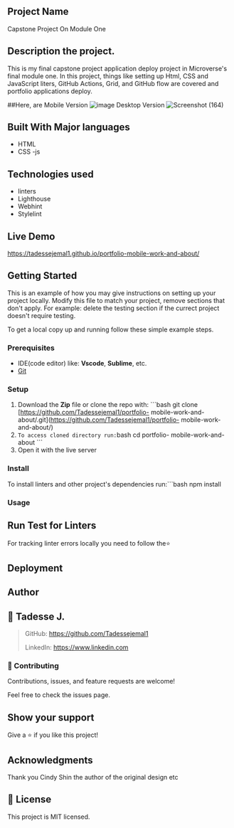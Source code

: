 ## Project Name
 Capstone Project On Module One
## Description the project.
This is my final capstone project application deploy project in Microverse's final module one. In this project, things like setting up Html, CSS and JavaScript liters, GitHub Actions, Grid, and GitHub flow are covered and portfolio applications deploy.

##Here, are
Mobile Version
![image](https://user-images.githubusercontent.com/85793292/181606234-59c8b5f9-1dde-4183-87ec-759b872143dc.png)
Desktop Version
![Screenshot (164)](https://user-images.githubusercontent.com/85793292/181606460-5b705f47-ea16-4a0d-8457-a7e9eaea71d2.png)

## Built With Major languages
  - HTML 
  - CSS 
  -js
## Technologies used
 - linters 
 - Lighthouse 
 - Webhint 
 - Stylelint 
  
## Live Demo 
https://tadessejemal1.github.io/portfolio-mobile-work-and-about/

## Getting Started

This is an example of how you may give instructions on setting up your project locally. Modify this file to match your project, remove sections that don't apply. For example: delete the testing section if the currect project doesn't require testing.

To get a local copy up and running follow these simple example steps.

### Prerequisites
 - IDE(code editor) like: **Vscode**, **Sublime**, etc.  
 - [Git](https://www.linode.com/docs/guides/how-to-install-git-on-linux-mac-and-windows/) 
### Setup
  1. Download the **Zip** file or clone the repo with: ```bash git clone [https://github.com/Tadessejemal1/portfolio-  mobile-work-and-about/.git](https://github.com/Tadessejemal1/portfolio-  mobile-work-and-about/)
  2.  ``` To access cloned directory run: ```bash cd portfolio-  mobile-work-and-about ``` 
  3. Open it with the live server 
### Install
  To install linters and other project's dependencies run:```bash npm install
### Usage
## Run Test for Linters
  For tracking linter errors locally you need to follow the⭐
## Deployment
## Author
## 👤 Tadesse J.

  > GitHub: https://github.com/Tadessejemal1 
  > 
  > LinkedIn: https://www.linkedin.com
### 🤝 Contributing
Contributions, issues, and feature requests are welcome!

Feel free to check the issues page.

## Show your support
Give a ⭐️ if you like this project!

## Acknowledgments
Thank you
Cindy Shin the author of the original design
etc
## 📝 License
This project is MIT licensed.
